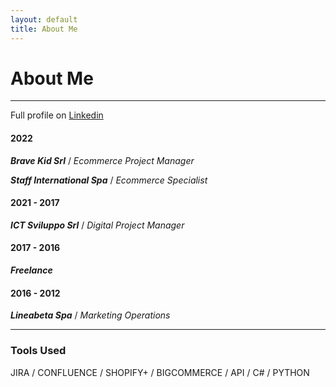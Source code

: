 ```yaml
---
layout: default
title: About Me
---
```

# About Me

---

Full profile on [Linkedin](https://www.linkedin.com/in/enrico-capitanio/ "Enrico Capitanio Linkedin Profile")

#### 2022
***Brave Kid Srl*** / *Ecommerce Project Manager*

***Staff International Spa*** / *Ecommerce Specialist*

#### 2021 - 2017
***ICT Sviluppo Srl*** / *Digital Project Manager*

#### 2017 - 2016
***Freelance***

#### 2016 - 2012
***Lineabeta Spa*** / *Marketing Operations*

---
### Tools Used

JIRA / CONFLUENCE / SHOPIFY+ / BIGCOMMERCE / API / C# / PYTHON